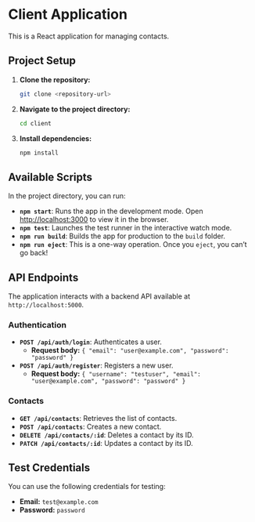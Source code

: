 # Client Application

This is a React application for managing contacts.

## Project Setup

1.  **Clone the repository:**
    ```bash
    git clone <repository-url>
    ```
2.  **Navigate to the project directory:**
    ```bash
    cd client
    ```
3.  **Install dependencies:**
    ```bash
    npm install
    ```

## Available Scripts

In the project directory, you can run:

-   **`npm start`**: Runs the app in the development mode. Open [http://localhost:3000](http://localhost:3000) to view it in the browser.
-   **`npm test`**: Launches the test runner in the interactive watch mode.
-   **`npm run build`**: Builds the app for production to the `build` folder.
-   **`npm run eject`**: This is a one-way operation. Once you `eject`, you can’t go back!

## API Endpoints

The application interacts with a backend API available at `http://localhost:5000`.

### Authentication

-   **`POST /api/auth/login`**: Authenticates a user.
    -   **Request body:** `{ "email": "user@example.com", "password": "password" }`
-   **`POST /api/auth/register`**: Registers a new user.
    -   **Request body:** `{ "username": "testuser", "email": "user@example.com", "password": "password" }`

### Contacts

-   **`GET /api/contacts`**: Retrieves the list of contacts.
-   **`POST /api/contacts`**: Creates a new contact.
-   **`DELETE /api/contacts/:id`**: Deletes a contact by its ID.
-   **`PATCH /api/contacts/:id`**: Updates a contact by its ID.

## Test Credentials

You can use the following credentials for testing:

-   **Email:** `test@example.com`
-   **Password:** `password`